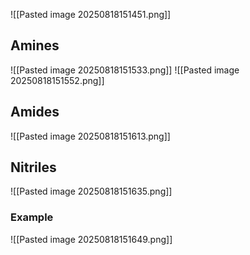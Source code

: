 ![[Pasted image 20250818151451.png]]

## Amines 
![[Pasted image 20250818151533.png]]
![[Pasted image 20250818151552.png]]
## Amides
![[Pasted image 20250818151613.png]]

## Nitriles
![[Pasted image 20250818151635.png]]

### Example 
![[Pasted image 20250818151649.png]]